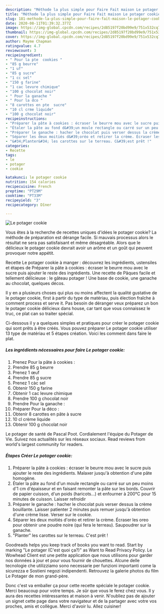 ```yaml
---
description: "Méthode la plus simple pour Faire Fait maison Le potager cookie"
title: "Méthode la plus simple pour Faire Fait maison Le potager cookie"
slug: 181-methode-la-plus-simple-pour-faire-fait-maison-le-potager-cookie
date: 2020-08-11T01:39:32.377Z
image: https://img-global.cpcdn.com/recipes/2d85197f20bd99e9/751x532cq70/le-potager-cookie-photo-principale-de-la-recette.jpg
thumbnail: https://img-global.cpcdn.com/recipes/2d85197f20bd99e9/751x532cq70/le-potager-cookie-photo-principale-de-la-recette.jpg
cover: https://img-global.cpcdn.com/recipes/2d85197f20bd99e9/751x532cq70/le-potager-cookie-photo-principale-de-la-recette.jpg
author: Mayme Chapman
ratingvalue: 4.7
reviewcount: 3
recipeingredient:
- " Pour la pte  cookies "
- "85 g beurre"
- "1 uf"
- "85 g sucre"
- "1 cc sel"
- "150 g farine"
- "1 cac levure chimique"
- "100 g chocolat noir"
- " Pour la ganache "
- " Pour la dco "
- "8 carottes en pte  sucre"
- "10 cl crme liquide"
- "100 g chocolat noir"
recipeinstructions:
- "Préparer la pâte à cookies : écraser le beurre mou avec le sucre puis ajouter le reste des ingrédients. Malaxer jusqu&#39;à obtention d&#39;une pâte homogène."
- "Étaler la pâte au fond d&#39;un moule rectangle ou carré sur un peu moins d&#39;1 cm d&#39;épaisseur et en faisant remonter la pâte sur les bords. Couvrir de papier cuisson, d&#39;un poids (haricots...) et enfourner à 200°C pour 15 minutes de cuisson. Laisser refroidir"
- "Préparer le ganache : hacher le chocolat puis verser dessus la crème bouillante. Laisser patienter 2 minutes puis remuer jusqu&#39;à obtention d&#39;une crème lisse. Verser sur le cookie."
- "Séparer les deux moitiés d&#39;oréo et retirer la crème. Écraser les oreo pour obtenir une poudre noire (qui fera le terreau). Saupoudrer sur la ganache."
- "&#34;Planter&#34; les carottes sur le terreau. C&#39;est prêt !"
categories:
- Recette
tags:
- le
- potager
- cookie

katakunci: le potager cookie 
nutrition: 154 calories
recipecuisine: French
preptime: "PT29M"
cooktime: "PT33M"
recipeyield: "3"
recipecategory: Dîner

---
```



![Le potager cookie](https://img-global.cpcdn.com/recipes/2d85197f20bd99e9/751x532cq70/le-potager-cookie-photo-principale-de-la-recette.jpg)

Vous êtes à la recherche de recettes uniques d'idées le potager cookie? La méthode de préparation est dérange facile. Si mauvais processus alors le résultat ne sera pas satisfaisant et même désagréable. Alors que le délicieux le potager cookie devrait avoir un arôme et un goût qui peuvent provoquer notre appétit.

Recette Le potager cookie à manger : découvrez les ingrédients, ustensiles et étapes de Préparer la pâte à cookies : écraser le beurre mou avec le sucre puis ajouter le reste des ingrédients. Une recette de Pâques facile et tellement délicieuse : le gâteau potager ! Une base de cookie, une ganache au chocolat, quelques décos.

Il y en a plusieurs choses qui plus ou moins affectent la qualité gustative de le potager cookie, first à partir du type de matériau, puis élection fraîche à comment process et serve it. Pas besoin de déranger veux préparez un bon le potager cookie délicieux dans house, car tant que vous connaissez le truc, ce plat can so traiter spécial.


Ci-dessous il y a quelques simples et pratiques pour créer le potager cookie qui sont prêts à être créés. Vous pouvez préparer Le potager cookie utiliser 13 type de matériau et 5 étapes création. Voici les comment dans faire le plat.

<!--inarticleads1-->

##### Les ingrédients nécessaires pour faire Le potager cookie:

1. Prenez  Pour la pâte à cookies :
1. Prendre 85 g beurre
1. Prenez 1 œuf
1. Prendre 85 g sucre
1. Prenez 1 càc sel
1. Obtenir 150 g farine
1. Obtenir 1 cac levure chimique
1. Prendre 100 g chocolat noir
1. Prendre  Pour la ganache :
1. Préparer  Pour la déco :
1. Obtenir 8 carottes en pâte à sucre
1.  10 cl crème liquide
1. Obtenir 100 g chocolat noir


Le potager de santé de Pascal Poot. Cordialement l&#39;équipe du Potager de Vie. Suivez nos actualités sur les réseaux sociaux. Read reviews from world&#39;s largest community for readers. 

<!--inarticleads2-->

##### Étapes Créer Le potager cookie:

1. Préparer la pâte à cookies : écraser le beurre mou avec le sucre puis ajouter le reste des ingrédients. Malaxer jusqu&#39;à obtention d&#39;une pâte homogène.
1. Étaler la pâte au fond d&#39;un moule rectangle ou carré sur un peu moins d&#39;1 cm d&#39;épaisseur et en faisant remonter la pâte sur les bords. Couvrir de papier cuisson, d&#39;un poids (haricots...) et enfourner à 200°C pour 15 minutes de cuisson. Laisser refroidir
1. Préparer le ganache : hacher le chocolat puis verser dessus la crème bouillante. Laisser patienter 2 minutes puis remuer jusqu&#39;à obtention d&#39;une crème lisse. Verser sur le cookie.
1. Séparer les deux moitiés d&#39;oréo et retirer la crème. Écraser les oreo pour obtenir une poudre noire (qui fera le terreau). Saupoudrer sur la ganache.
1. &#34;Planter&#34; les carottes sur le terreau. C&#39;est prêt !


Goodreads helps you keep track of books you want to read. Start by marking &#34;Le potager (C&#39;est quoi ça?)&#34; as Want to Read Privacy Policy. Le Wowhead Client est une petite application que nous utilisons pour garder nos données à jour et pour vous fournir de chouettes. Alcune delle tecnologie che utilizziamo sono necessarie per funzioni importanti come la sicurezza e Sostieni negozi indipendenti. Retrouvez la galerie photos du film Le Potager de mon grand-père. 


Donc c'est va emballer ça pour cette recette spéciale le potager cookie. Merci beaucoup pour votre temps. Je sûr que vous le ferez chez vous. Il y aura des recettes  intéressantes at maison à venir. N'oubliez pas de ajouter un signet cette page dans votre navigateur et de la partager avec votre vos proches, amis et collègue. Merci d'avoir lu. Allez cuisiner!
